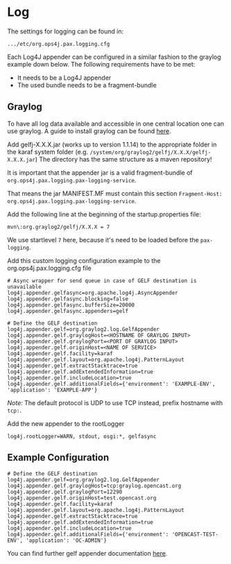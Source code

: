 Log
===

The settings for logging can be found in:

    .../etc/org.ops4j.pax.logging.cfg

Each Log4J appender can be configured in a similar fashion to the graylog example down below. The following
requirements have to be met:
* It needs to be a Log4J appender
* The used bundle needs to be a fragment-bundle

Graylog
-------

To have all log data available and accessible in one central location one can use graylog. A guide to install
graylog can be found [here](http://docs.graylog.org/en/stable/).


Add gelfj-X.X.X.jar (works up to version 1.1.14) to the appropriate folder in the karaf system folder (e.g. `/system/org/graylog2/gelfj/X.X.X/gelfj-X.X.X.jar`)
The directory has the same structure as a maven repository!

It is important that the appender jar is a valid fragment-bundle of `org.ops4j.pax.logging.pax-logging-service`.

That means the jar MANIFEST.MF must contain this section `Fragment-Host: org.ops4j.pax.logging.pax-logging-service`.

Add the following line at the beginning of the startup.properties file:

```
mvn\:org.graylog2/gelfj/X.X.X = 7
```
We use startlevel `7` here, because it's need to be loaded before the `pax-logging`.

Add this custom logging configuration example to the org.ops4j.pax.logging.cfg file

```
# Async wrapper for send queue in case of GELF destination is unavailable
log4j.appender.gelfasync=org.apache.log4j.AsyncAppender
log4j.appender.gelfasync.blocking=false
log4j.appender.gelfasync.bufferSize=20000
log4j.appender.gelfasync.appenders=gelf

# Define the GELF destination
log4j.appender.gelf=org.graylog2.log.GelfAppender
log4j.appender.gelf.graylogHost=<HOSTNAME OF GRAYLOG INPUT>
log4j.appender.gelf.graylogPort=<PORT OF GRAYLOG INPUT>
log4j.appender.gelf.originHost=<NAME OF SERVICE>
log4j.appender.gelf.facility=karaf
log4j.appender.gelf.layout=org.apache.log4j.PatternLayout
log4j.appender.gelf.extractStacktrace=true
log4j.appender.gelf.addExtendedInformation=true
log4j.appender.gelf.includeLocation=true
log4j.appender.gelf.additionalFields={'environment': 'EXAMPLE-ENV', 'application': 'EXAMPLE-APP'}
```
*Note:* The default protocol is UDP to use TCP instead, prefix hostname with `tcp:`.

Add the new appender to the rootLogger

```
log4j.rootLogger=WARN, stdout, osgi:*, gelfasync
```

Example Configuration
---------------------

```
# Define the GELF destination
log4j.appender.gelf=org.graylog2.log.GelfAppender
log4j.appender.gelf.graylogHost=tcp:graylog.opencast.org
log4j.appender.gelf.graylogPort=12290
log4j.appender.gelf.originHost=test.opencast.org
log4j.appender.gelf.facility=karaf
log4j.appender.gelf.layout=org.apache.log4j.PatternLayout
log4j.appender.gelf.extractStacktrace=true
log4j.appender.gelf.addExtendedInformation=true
log4j.appender.gelf.includeLocation=true
log4j.appender.gelf.additionalFields={'environment': 'OPENCAST-TEST-ENV', 'application': 'OC-ADMIN'}
```

You can find further gelf appender documentation [here](https://github.com/t0xa/gelfj).

